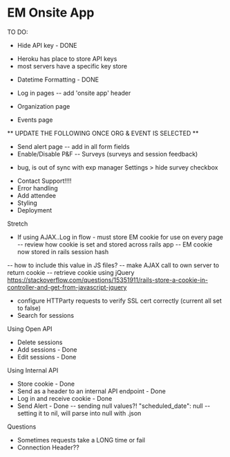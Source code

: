 # EM Onsite App

TO DO:

* Hide API key - DONE
- Heroku has place to store API keys
- most servers have a specific key store
* Datetime Formatting - DONE

* Log in pages
-- add 'onsite app' header
* Organization page
* Events page

** UPDATE THE FOLLOWING ONCE ORG & EVENT IS SELECTED **
* Send alert page
-- add in all form fields
* Enable/Disable P&F
-- Surveys (surveys and session feedback)
- bug, is out of sync with exp manager Settings > hide survey checkbox
* Contact Support!!!!
* Error handling
* Add attendee
* Styling
* Deployment

Stretch
* If using AJAX..Log in flow - must store EM cookie for use on every page
-- review how cookie is set and stored across rails app
-- EM cookie now stored in rails session hash

-- how to include this value in JS files?
-- make AJAX call to own server to return cookie
-- retrieve cookie using jQuery
https://stackoverflow.com/questions/15351911/rails-store-a-cookie-in-controller-and-get-from-javascript-jquery
* configure HTTParty requests to verify SSL cert correctly
(current all set to false)
* Search for sessions

Using Open API
* Delete sessions
* Add sessions - Done
* Edit sessions - Done

Using Internal API
* Store cookie - Done
* Send as a header to an internal API endpoint - Done
* Log in and receive cookie - Done
* Send Alert - Done
-- sending null values?! "scheduled_date": null
-- setting it to nil, will parse into null with .json

Questions
* Sometimes requests take a LONG time or fail
* Connection Header??
